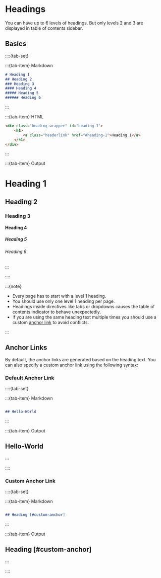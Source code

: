 # Headings

You can have up to 6 levels of headings. But only levels 2 and 3 are displayed in table of contents sidebar.

## Basics

::::{tab-set}

:::{tab-item} Markdown

```markdown
# Heading 1
## Heading 2
### Heading 3
#### Heading 4
##### Heading 5
###### Heading 6

```

:::

:::{tab-item} HTML

```html
<div class="heading-wrapper" id="heading-1">
    <h1>
        <a class="headerlink" href="#heading-1">Heading 1</a>
    </h1>
</div>
```

:::

:::{tab-item} Output

# Heading 1

## Heading 2

### Heading 3

#### Heading 4

##### Heading 5

###### Heading 6

:::

::::

:::{note}

- Every page has to start with a level 1 heading.
- You should use only one level 1 heading per page.
- Headings inside directives like tabs or dropdowns causes the table of contents indicator to behave unexpectedly.
- If you are using the same heading text multiple times you should use a custom [anchor link](#anchor-links) to avoid conflicts.

:::

## Anchor Links

By default, the anchor links are generated based on the heading text. You can also specify a custom anchor link using the following syntax:

### Default Anchor Link

::::{tab-set}

:::{tab-item} Markdown

```markdown

## Hello-World

```

:::

:::{tab-item} Output

## Hello-World

:::

::::


### Custom Anchor Link

::::{tab-set}

:::{tab-item} Markdown

```markdown

## Heading [#custom-anchor]

```

:::

:::{tab-item} Output

## Heading [#custom-anchor]

:::

::::
